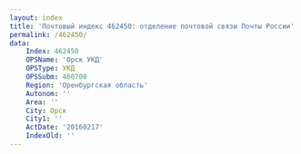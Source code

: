 ```yaml
---
layout: index
title: 'Почтовый индекс 462450: отделение почтовой связи Почты России'
permalink: /462450/
data:
    Index: 462450
    OPSName: 'Орск УКД'
    OPSType: УКД
    OPSSubm: 460700
    Region: 'Оренбургская область'
    Autonom: ''
    Area: ''
    City: Орск
    City1: ''
    ActDate: '20160217'
    IndexOld: ''
---
```

